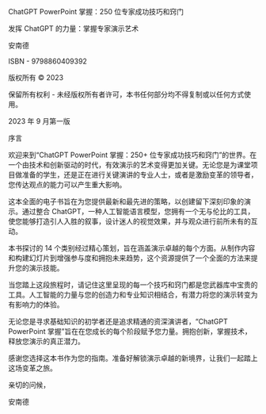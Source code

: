 ChatGPT PowerPoint 掌握：250 位专家成功技巧和窍门

发挥 ChatGPT 的力量：掌握专家演示艺术

安南德

ISBN - 9798860409392

版权所有 © 2023

保留所有权利 - 未经版权所有者许可，本书任何部分均不得复制或以任何方式使用。

2023 年 9 月第一版

序言

欢迎来到“ChatGPT PowerPoint 掌握：250+ 位专家成功技巧和窍门”的世界。在一个由技术和创新驱动的时代，有效演示的艺术变得更加关键。无论您是为课堂项目做准备的学生，还是正在进行关键演讲的专业人士，或者是激励变革的领导者，您传达观点的能力可以产生重大影响。

这本全面的电子书旨在为您提供最新和最先进的策略，以创建留下深刻印象的演示。通过整合 ChatGPT，一种人工智能语言模型，您拥有一个无与伦比的工具，使您能够打造引人入胜的叙事，设计迷人的视觉效果，并与观众进行前所未有的互动。

本书探讨的 14 个类别经过精心策划，旨在涵盖演示卓越的每个方面。从制作内容和构建幻灯片到增强参与度和拥抱未来趋势，这个资源提供了一个全面的方法来提升您的演示技能。

当您踏上这段旅程时，请记住这里呈现的每一个技巧和窍门都是您武器库中宝贵的工具。人工智能的力量与您的创造力和专业知识相结合，有潜力将您的演示转变为有影响力的体验。

无论您是寻求基础知识的初学者还是追求精通的资深演讲者，“ChatGPT PowerPoint 掌握”旨在在您成长的每个阶段赋予您力量。拥抱创新，掌握技术，释放您演示的真正潜力。

感谢您选择这本书作为您的指南。准备好解锁演示卓越的新境界，让我们一起踏上这场变革之旅。

亲切的问候，

安南德
